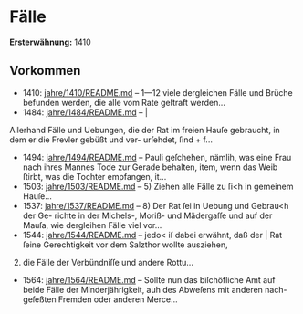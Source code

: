 # Fälle

**Ersterwähnung:** 1410

## Vorkommen
- 1410: [jahre/1410/README.md](../jahre/1410/README.md) – 1—12
viele dergleichen Fälle und Brüche befunden werden, die
alle vom Rate geſtraft werden...
- 1484: [jahre/1484/README.md](../jahre/1484/README.md) – |

Allerhand Fälle und Uebungen, die der Rat im freien
Hauſe gebraucht, in dem er die Frevler gebüßt und ver-
urſehdet, ſind + f...
- 1494: [jahre/1494/README.md](../jahre/1494/README.md) – Pauli geſchehen, nämlih, was eine
Frau nach ihres Mannes Tode zur Gerade behalten, item,
wenn das Weib ſtirbt, was die Tochter empfangen, it...
- 1503: [jahre/1503/README.md](../jahre/1503/README.md) – 5) Ziehen alle Fälle zu ſi<h in gemeinem Hauſe...
- 1537: [jahre/1537/README.md](../jahre/1537/README.md) – 8) Der Rat ſei in Uebung und Gebrau<h der Ge-
richte in der Michels-, Moriß- und Mädergaſſe und auf
der Mauſa, wie dergleihen Fälle viel vor...
- 1544: [jahre/1544/README.md](../jahre/1544/README.md) – jedo< iſ dabei erwähnt, daß der |
Rat ſeine Gerechtigkeit vor dem Salzthor wollte ausziehen,

2) die Fälle der Verbündniſſe und andere Rottu...
- 1564: [jahre/1564/README.md](../jahre/1564/README.md) – Sollte nun das biſchöfliche Amt auf beide Fälle
der Minderjährigkeit, auh des Abweſens mit anderen nach-
geſeßten Fremden oder anderen Merce...
